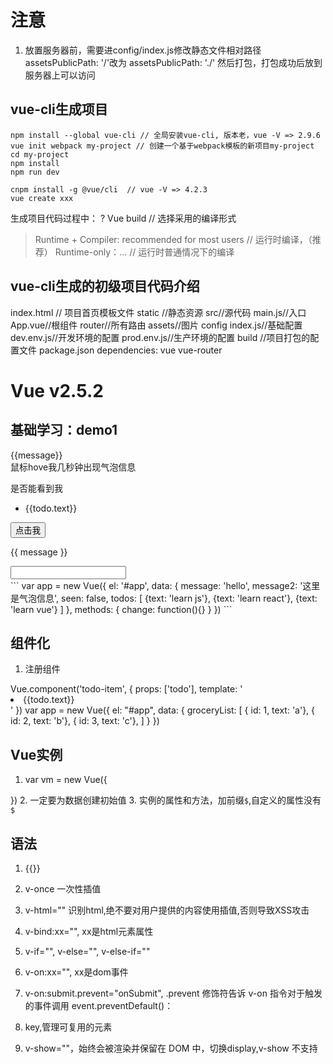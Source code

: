# 注意
1. 放置服务器前，需要进config/index.js修改静态文件相对路径
  assetsPublicPath: '/'改为
  assetsPublicPath: './'
  然后打包，打包成功后放到服务器上可以访问

## vue-cli生成项目
```
npm install --global vue-cli // 全局安装vue-cli, 版本老，vue -V => 2.9.6
vue init webpack my-project // 创建一个基于webpack模板的新项目my-project
cd my-project
npm install
npm run dev
```

```
cnpm install -g @vue/cli  // vue -V => 4.2.3
vue create xxx
```
生成项目代码过程中：
? Vue build // 选择采用的编译形式
> Runtime + Compiler: recommended for most users // 运行时编译，（推荐）
  Runtime-only：... // 运行时普通情况下的编译

## vue-cli生成的初级项目代码介绍
  index.html // 项目首页模板文件
  static //静态资源
  src//源代码
    main.js//入口
    App.vue//根组件
    router//所有路由
    assets//图片
  config
    index.js//基础配置
    dev.env.js//开发环境的配置
    prod.env.js//生产环境的配置
  build //项目打包的配置文件
  package.json
    dependencies: vue vue-router
# Vue v2.5.2
## 基础学习：demo1
<div id="app">{{message}}</div>
<div id="app">
  <span v-bind:title="message2">鼠标hove我几秒钟出现气泡信息</span>
</div>
<div id="app">
  <p v-if="seen">是否能看到我</p>
</div>
<div id="app">
  <ul>
    <li v-for="todo in todos">{{todo.text}}</li>
  </ul>
</div>
<div id="app">
  <button v-on:click="change">点击我</button>
</div>
<div id="app">
  <p>{{ message }}</p>
  <input v-model="message" /><!-- v-model实现表单输入和应用状态之间的双向绑定 -->
</div>
```
var app = new Vue({
  el: '#app',
  data: {
    message: 'hello',
    message2: '这里是气泡信息',
    seen: false,
    todos: [
      {text: 'learn js'},
      {text: 'learn react'},
      {text: 'learn vue'}
    ]
  },
  methods: {
    change: function(){}
  }
})
```

## 组件化
1. 注册组件
<div id='app'>
  <ul>
    <todo-item
      v-for="item in groceryList"
      v-bind:todo="item"
      v-bind:key="item.id"
    ></todo-item>
  <ul>
</div>
Vue.component('todo-item', {
  props: ['todo'],
  template: '<li>{{todo.text}}</li>'
})
var app = new Vue({
  el: "#app",
  data: {
    groceryList: [
      { id: 1, text: 'a'},
      { id: 2, text: 'b'},
      { id: 3, text: 'c'},
    ]
  }
})

## Vue实例
1. var vm = new Vue({

})
2. 一定要为数据创建初始值
3. 实例的属性和方法，加前缀`$`,自定义的属性没有`$`

## 语法
1. {{}}
2. v-once 一次性插值
3. v-html="" 识别html,绝不要对用户提供的内容使用插值,否则导致XSS攻击
4. v-bind:xx="", xx是html元素属性
5. v-if="", v-else="", v-else-if=""
6. v-on:xx="", xx是dom事件
7. v-on:submit.prevent="onSubmit", .prevent 修饰符告诉 v-on 指令对于触发的事件调用 event.preventDefault()：
8. key,管理可复用的元素
9. v-show=""，始终会被渲染并保留在 DOM 中，切换display,v-show 不支持 <template> 元素，也不支持 v-else。
10. v-for="(item,index) in items", 当 v-if 与 v-for 一起使用时，v-for 具有比 v-if 更高的优先级。
    <div v-for="(item,index) of items" :key="item.id"></div> , of与in作用相同，遍历数组
    <div v-for="(value,key,index) in Object" :key="item.id"></div>,在遍历对象时，是按 Object.keys() 的结果遍历，但是不能保证它的结果在不同的 JavaScript 引擎下是一致的
    <span v-for="n in 4">{{ n }} </span> // 取整数1，2，3，4

11. Vue.set()
    vm.$set()
12. v-model=""  //input，textarea上使用，创建双向数据绑定
    如果 v-model 表达式的初始值未能匹配任何选项，<select> 元素将被渲染为“未选中”状态。在 iOS 中，这会使用户无法选择第一个选项。
    因为这样的情况下，iOS 不会触发 change 事件。因此，更推荐[像上面](https://cn.vuejs.org/v2/guide/forms.html)这样提供一个值为空的禁用选项。
13. v-text=""
14. is=""
15. <comp some-prop="1"></comp> // 传递字符串"1"
    <comp v-bind:some-prop="1"></comp>// 传递数字1， 使用v-bind，值当做js表达式计算





## 缩写
1. `v-bind:href="url"`, 缩写 `:href="url"`
2. `v-on:click="dosth"`, 缩写 `@click="dosth"`

## 计算属性
1. computed:{

}
## 方法
2. methods: {

}
## 侦听属性
3. watch: {

}

## vue项目加入element-ui
  1. 安装 yarn add element-ui
  2. 修改 .babelrc
      {
        "presets": [["es2015", { "modules": false }]],
        "plugins": [
          [
            "component",
            {
              "libraryName": "element-ui",
              "styleLibraryName": "theme-chalk"
            }
          ]
        ]
      }
  3. 安装包：yarn add babel-plugin-component -D
            yarn add babel-preset-env -D
            yarn add babel-preset-es2015 -D
  4. 组件内使用：
      import Vue from 'vue'
      import { Button } from 'element-ui'
      import 'element-ui/lib/theme-chalk/index.css'
      Vue.use(Button)

      <el-button type="success">默认按钮</el-button>

## vue项目加入iconfont， [iconfont网站](www.iconfont.cn)
  1. 访问网站，登录
  2. 选中图表加入购物车
  3. 去购物车将选中的icon生成线上css文件
  4. 将线上文件放入html模板文件index.html中
  5. 在组件中直接使用<i class="icon iconfont 图标名"></i>




